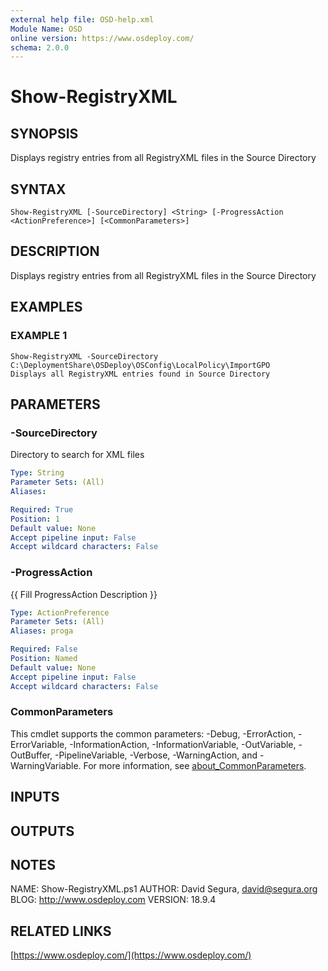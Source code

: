```yaml
---
external help file: OSD-help.xml
Module Name: OSD
online version: https://www.osdeploy.com/
schema: 2.0.0
---
```


# Show-RegistryXML

## SYNOPSIS
Displays registry entries from all RegistryXML files in the Source Directory

## SYNTAX

```
Show-RegistryXML [-SourceDirectory] <String> [-ProgressAction <ActionPreference>] [<CommonParameters>]
```

## DESCRIPTION
Displays registry entries from all RegistryXML files in the Source Directory

## EXAMPLES

### EXAMPLE 1
```
Show-RegistryXML -SourceDirectory C:\DeploymentShare\OSDeploy\OSConfig\LocalPolicy\ImportGPO
Displays all RegistryXML entries found in Source Directory
```

## PARAMETERS

### -SourceDirectory
Directory to search for XML files

```yaml
Type: String
Parameter Sets: (All)
Aliases:

Required: True
Position: 1
Default value: None
Accept pipeline input: False
Accept wildcard characters: False
```

### -ProgressAction
{{ Fill ProgressAction Description }}

```yaml
Type: ActionPreference
Parameter Sets: (All)
Aliases: proga

Required: False
Position: Named
Default value: None
Accept pipeline input: False
Accept wildcard characters: False
```

### CommonParameters
This cmdlet supports the common parameters: -Debug, -ErrorAction, -ErrorVariable, -InformationAction, -InformationVariable, -OutVariable, -OutBuffer, -PipelineVariable, -Verbose, -WarningAction, and -WarningVariable. For more information, see [about_CommonParameters](http://go.microsoft.com/fwlink/?LinkID=113216).

## INPUTS

## OUTPUTS

## NOTES
NAME:	Show-RegistryXML.ps1
AUTHOR:	David Segura, david@segura.org
BLOG:	http://www.osdeploy.com
VERSION:	18.9.4

## RELATED LINKS

[https://www.osdeploy.com/](https://www.osdeploy.com/)


